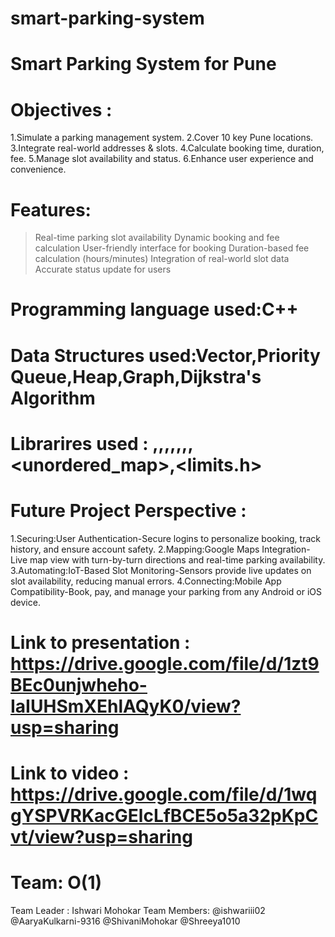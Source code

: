 # smart-parking-system
# Smart Parking System for Pune
# Objectives :
  1.Simulate a parking management system.
  2.Cover 10 key Pune locations.
  3.Integrate real-world addresses & slots.
  4.Calculate booking time, duration, fee.
  5.Manage slot availability and status.
  6.Enhance user experience and convenience.
# Features:
>Real-time parking slot availability
>Dynamic booking and fee calculation
>User-friendly interface for booking
>Duration-based fee calculation (hours/minutes)
>Integration of real-world slot data
>Accurate status update for users
# Programming language used:C++
# Data Structures used:Vector,Priority Queue,Heap,Graph,Dijkstra's Algorithm
# Librarires used : <iostream>,<vector>,<queue>,<climits>,<ctime>,<sstream>,<iomanip>,<unordered_map>,<limits.h>
# Future Project Perspective :
1.Securing:User Authentication-Secure logins to personalize booking, track history, and ensure account safety.
2.Mapping:Google Maps Integration-Live map view with turn-by-turn directions and real-time parking availability.
3.Automating:IoT-Based Slot Monitoring-Sensors provide live updates on slot availability, reducing manual errors.
4.Connecting:Mobile App Compatibility-Book, pay, and manage your parking from any Android or iOS device.
# Link to presentation : https://drive.google.com/file/d/1zt9BEc0unjwheho-IaIUHSmXEhlAQyK0/view?usp=sharing
# Link to video : https://drive.google.com/file/d/1wqgYSPVRKacGElcLfBCE5o5a32pKpCvt/view?usp=sharing
# Team: O(1)  
Team Leader : Ishwari Mohokar
Team Members:
@ishwariii02
@AaryaKulkarni-9316
@ShivaniMohokar
@Shreeya1010
  
  


